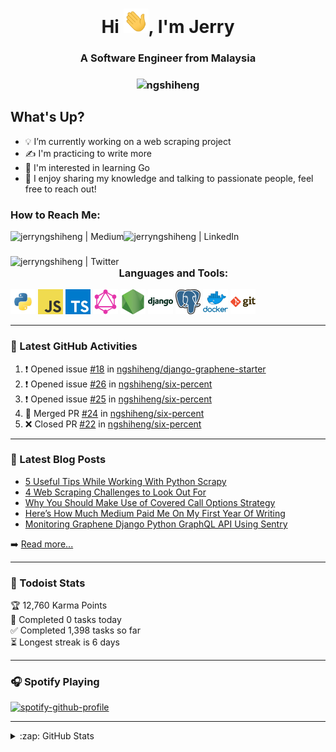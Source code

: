 <h1 align="center">Hi <img src="https://raw.githubusercontent.com/ABSphreak/ABSphreak/master/gifs/Hi.gif" width="40px" />, I'm Jerry</h1>
<h3 align="center">A Software Engineer from Malaysia</h3>
<h3 align="center"> <img src="https://komarev.com/ghpvc/?username=ngshiheng" alt="ngshiheng" /> </p>

## What's Up?

-   💡 I’m currently working on a web scraping project
-   ✍️ I'm practicing to write more
-   🌱 I'm interested in learning Go
-   💬 I enjoy sharing my knowledge and talking to passionate people, feel free to reach out!

### How to Reach Me:

[<img align="left" alt="jerryngshiheng | Medium" height="40" src="https://cdn.jsdelivr.net/npm/simple-icons@v3/icons/medium.svg" />][medium]
[<img align="left" alt="jerryngshiheng | LinkedIn" height="40" src="https://cdn.jsdelivr.net/npm/simple-icons@v3/icons/linkedin.svg" />][linkedin]
[<img align="left" alt="jerryngshiheng | Twitter" height="40" src="https://cdn.jsdelivr.net/npm/simple-icons@v3/icons/twitter.svg" />][twitter]

<br />
<br />

### Languages and Tools:

<code><img height="40" src="https://raw.githubusercontent.com/github/explore/80688e429a7d4ef2fca1e82350fe8e3517d3494d/topics/python/python.png"></code>
<code><img height="40" src="https://raw.githubusercontent.com/github/explore/80688e429a7d4ef2fca1e82350fe8e3517d3494d/topics/javascript/javascript.png"></code>
<code><img height="40" src="https://raw.githubusercontent.com/github/explore/80688e429a7d4ef2fca1e82350fe8e3517d3494d/topics/typescript/typescript.png"></code>
<code><img height="40" src="https://raw.githubusercontent.com/github/explore/5c058a388828bb5fde0bcafd4bc867b5bb3f26f3/topics/graphql/graphql.png"></code>
<code><img height="40" src="https://raw.githubusercontent.com/github/explore/80688e429a7d4ef2fca1e82350fe8e3517d3494d/topics/nodejs/nodejs.png"></code>
<code><img height="40" src="https://raw.githubusercontent.com/github/explore/80688e429a7d4ef2fca1e82350fe8e3517d3494d/topics/django/django.png"></code>
<code><img height="40" src="https://raw.githubusercontent.com/github/explore/80688e429a7d4ef2fca1e82350fe8e3517d3494d/topics/postgresql/postgresql.png"></code>
<code><img height="40" src="https://raw.githubusercontent.com/github/explore/80688e429a7d4ef2fca1e82350fe8e3517d3494d/topics/docker/docker.png"></code>
<code><img height="40" src="https://raw.githubusercontent.com/github/explore/80688e429a7d4ef2fca1e82350fe8e3517d3494d/topics/git/git.png"></code>

---

### 🤖 Latest GitHub Activities

<!--START_SECTION:activity-->

1. ❗️ Opened issue [#18](https://github.com/ngshiheng/django-graphene-starter/issues/18) in [ngshiheng/django-graphene-starter](https://github.com/ngshiheng/django-graphene-starter)
2. ❗️ Opened issue [#26](https://github.com/ngshiheng/six-percent/issues/26) in [ngshiheng/six-percent](https://github.com/ngshiheng/six-percent)
3. ❗️ Opened issue [#25](https://github.com/ngshiheng/six-percent/issues/25) in [ngshiheng/six-percent](https://github.com/ngshiheng/six-percent)
4. 🎉 Merged PR [#24](https://github.com/ngshiheng/six-percent/pull/24) in [ngshiheng/six-percent](https://github.com/ngshiheng/six-percent)
5. ❌ Closed PR [#22](https://github.com/ngshiheng/six-percent/pull/22) in [ngshiheng/six-percent](https://github.com/ngshiheng/six-percent)
 <!--END_SECTION:activity-->

---

### 📓 Latest Blog Posts

<!-- BLOG-POST-LIST:START -->
- [5 Useful Tips While Working With Python Scrapy](https://medium.com/geekculture/5-useful-tips-while-working-with-python-scrapy-6beb59119188?source=rss-8606bf5a73f5------2)
- [4 Web Scraping Challenges to Look Out For](https://medium.com/geekculture/4-web-scraping-challenges-to-look-out-for-23ae3c0b17aa?source=rss-8606bf5a73f5------2)
- [Why You Should Make Use of Covered Call Options Strategy](https://medium.datadriveninvestor.com/why-you-should-make-use-of-covered-call-options-strategy-98125125c5b0?source=rss-8606bf5a73f5------2)
- [Here’s How Much Medium Paid Me On My First Year Of Writing](https://medium.com/illumination-curated/heres-how-much-medium-paid-me-on-my-first-year-of-writing-b9d3016c5bb9?source=rss-8606bf5a73f5------2)
- [Monitoring Graphene Django Python GraphQL API Using Sentry](https://medium.com/open-graphql/monitoring-graphene-django-python-graphql-api-using-sentry-c0b0c07a344f?source=rss-8606bf5a73f5------2)
<!-- BLOG-POST-LIST:END -->

➡️ [Read more...](https://ngshiheng.medium.com/)

---

### 📝 Todoist Stats

<!-- TODO-IST:START -->
🏆  12,760 Karma Points           
🌸  Completed 0 tasks today           
✅  Completed 1,398 tasks so far           
⏳  Longest streak is 6 days
<!-- TODO-IST:END -->

---

### 🎧 Spotify Playing

[![spotify-github-profile](https://spotify-github-profile.vercel.app/api/view?uid=22zxcagskyqhkk4qkznhsxdxq&cover_image=true&theme=compact)](https://github.com/kittinan/spotify-github-profile)

---

<details>
  <summary>:zap: GitHub Stats</summary>
    <img align="left" alt="Jerry's GitHub Stats" src="https://github-readme-stats.vercel.app/api?username=ngshiheng&show_icons=true&hide_border=true&theme=tokyonight" />
</details>

[twitter]: https://twitter.com/jerryng93
[linkedin]: https://www.linkedin.com/in/shihengng/
[medium]: https://ngshiheng.medium.com/
